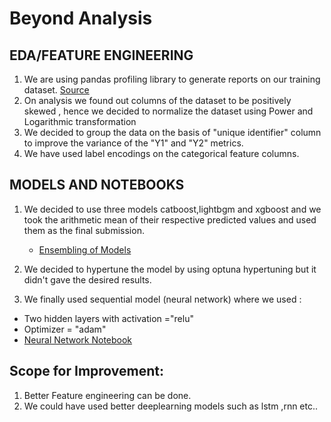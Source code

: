 # Beyond Analysis

## EDA/FEATURE ENGINEERING
1. We are using pandas profiling library to generate reports on our training dataset. [Source](https://pypi.org/project/pandas-profiling/)
2. On analysis we found out columns of the dataset to be positively skewed , hence we decided to normalize the dataset using Power and Logarithmic transformation
3. We decided to group the data on the basis of "unique identifier" column to improve the variance of the "Y1" and "Y2" metrics.
4. We have used label encodings on the categorical feature columns.

## MODELS AND NOTEBOOKS
1. We decided to use three models catboost,lightbgm and xgboost and we took the arithmetic mean of their respective predicted values and used them as the final submission.
   - [Ensembling of Models](https://www.kaggle.com/gaurangthakur/beyond-analysis-1)

2. We decided to hypertune the model by using optuna hypertuning but it didn't gave the desired results.

3. We finally used sequential model (neural network) where we used :
  - Two hidden layers with activation ="relu" 
  - Optimizer = "adam"
  - [Neural Network Notebook](https://www.kaggle.com/gaurangthakur/beyond-analysis-2)
  
## Scope for Improvement:
1. Better Feature engineering can be done.
2. We could have used better deeplearning models such as lstm ,rnn etc..

